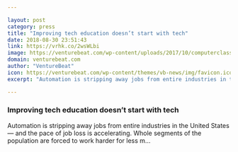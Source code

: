 ```yaml
---

layout: post
category: press
title: "Improving tech education doesn’t start with tech"
date: 2018-08-30 23:51:43
link: https://vrhk.co/2wsWLbi
image: https://venturebeat.com/wp-content/uploads/2017/10/computerclassrooms.jpg?fit=1200%2C799&strip=all
domain: venturebeat.com
author: "VentureBeat"
icon: https://venturebeat.com/wp-content/themes/vb-news/img/favicon.ico
excerpt: "Automation is stripping away jobs from entire industries in the United States — and the pace of job loss is accelerating. Whole segments of the population are forced to work harder for less m…"

---
```


### Improving tech education doesn’t start with tech

Automation is stripping away jobs from entire industries in the United States — and the pace of job loss is accelerating. Whole segments of the population are forced to work harder for less m…